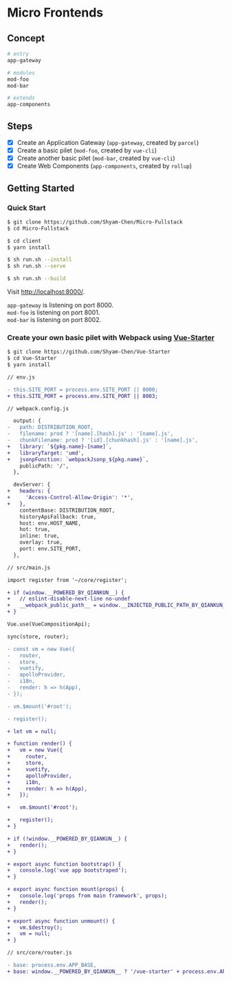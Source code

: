# Micro Frontends

## Concept

```sh
# entry
app-gateway

# modules
mod-foo
mod-bar

# extends
app-components
```

## Steps

- [x] Create an Application Gateway (`app-gateway`, created by `parcel`)
- [x] Create a basic pilet (`mod-foo`, created by `vue-cli`)
- [x] Create another basic pilet (`mod-bar`, created by `vue-cli`)
- [x] Create Web Components (`app-components`, created by `rollup`)

## Getting Started

### Quick Start

```sh
$ git clone https://github.com/Shyam-Chen/Micro-Fullstack
$ cd Micro-Fullstack

$ cd client
$ yarn install

$ sh run.sh --install
$ sh run.sh --serve

$ sh run.sh --build
```

Visit [http://localhost:8000/](http://localhost:8000/).

`app-gateway` is listening on port 8000.<br>
`mod-foo` is listening on port 8001.<br>
`mod-bar` is listening on port 8002.

### Create your own basic pilet with Webpack using [Vue-Starter](https://github.com/Shyam-Chen/Vue-Starter)

```sh
$ git clone https://github.com/Shyam-Chen/Vue-Starter
$ cd Vue-Starter
$ yarn install
```

```diff
// env.js

- this.SITE_PORT = process.env.SITE_PORT || 8000;
+ this.SITE_PORT = process.env.SITE_PORT || 8003;
```

```diff
// webpack.config.js

  output: {
-   path: DISTRIBUTION_ROOT,
-   filename: prod ? '[name].[hash].js' : '[name].js',
-   chunkFilename: prod ? '[id].[chunkhash].js' : '[name].js',
+   library: `${pkg.name}-[name]`,
+   libraryTarget: 'umd',
+   jsonpFunction: `webpackJsonp_${pkg.name}`,
    publicPath: '/',
  },

  devServer: {
+   headers: {
+     'Access-Control-Allow-Origin': '*',
+   },
    contentBase: DISTRIBUTION_ROOT,
    historyApiFallback: true,
    host: env.HOST_NAME,
    hot: true,
    inline: true,
    overlay: true,
    port: env.SITE_PORT,
  },
```

```diff
// src/main.js

import register from '~/core/register';

+ if (window.__POWERED_BY_QIANKUN__) {
+   // eslint-disable-next-line no-undef
+   __webpack_public_path__ = window.__INJECTED_PUBLIC_PATH_BY_QIANKUN__;
+ }

Vue.use(VueCompositionApi);

sync(store, router);

- const vm = new Vue({
-   router,
-   store,
-   vuetify,
-   apolloProvider,
-   i18n,
-   render: h => h(App),
- });

- vm.$mount('#root');

- register();

+ let vm = null;

+ function render() {
+   vm = new Vue({
+     router,
+     store,
+     vuetify,
+     apolloProvider,
+     i18n,
+     render: h => h(App),
+   });

+   vm.$mount('#root');

+   register();
+ }

+ if (!window.__POWERED_BY_QIANKUN__) {
+   render();
+ }

+ export async function bootstrap() {
+   console.log('vue app bootstraped');
+ }

+ export async function mount(props) {
+   console.log('props from main framework', props);
+   render();
+ }

+ export async function unmount() {
+   vm.$destroy();
+   vm = null;
+ }
```

```diff
// src/core/router.js

- base: process.env.APP_BASE,
+ base: window.__POWERED_BY_QIANKUN__ ? '/vue-starter' + process.env.APP_BASE : process.env.APP_BASE,
```
